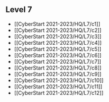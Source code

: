 ## Level 7
- [[CyberStart 2021-2023/HQ/L7/c1]]
- [[CyberStart 2021-2023/HQ/L7/c2]]
- [[CyberStart 2021-2023/HQ/L7/c3]]
- [[CyberStart 2021-2023/HQ/L7/c4]]
- [[CyberStart 2021-2023/HQ/L7/c5]]
- [[CyberStart 2021-2023/HQ/L7/c6]]
- [[CyberStart 2021-2023/HQ/L7/c7]]
- [[CyberStart 2021-2023/HQ/L7/c8]]
- [[CyberStart 2021-2023/HQ/L7/c9]]
-  [[CyberStart 2021-2023/HQ/L7/c10]]
- [[CyberStart 2021-2023/HQ/L7/c11]]
- [[CyberStart 2021-2023/HQ/L7/c12]]

